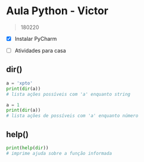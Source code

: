 # Aula Python - Victor

> 180220



+[x] Instalar PyCharm
+[ ] Atividades para casa



## dir()

```python
a = 'xpto'
print(dir(a))
# lista ações possíveis com 'a' enquanto string

a = 1
print(dir(a))
# lista ações de possíveis com 'a' enquanto número
```



## help()

```python
print(help(dir))
# imprime ajuda sobre a função informada
```







